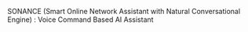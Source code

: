 SONANCE (Smart Online Network Assistant with Natural Conversational Engine) : 
Voice Command Based AI Assistant
